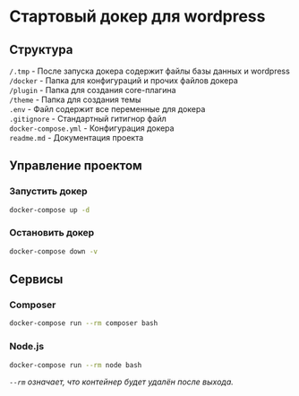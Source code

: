 # Стартовый докер для wordpress

## Структура

`/.tmp` - После запуска докера содержит файлы базы данных и wordpress  
`/docker` - Папка для конфигураций и прочих файлов докера  
`/plugin` - Папка для создания core-плагина  
`/theme` - Папка для создания темы  
`.env` - Файл содержит все переменные для докера  
`.gitignore` - Стандартный гитигнор файл  
`docker-compose.yml` - Конфигурация докера  
`readme.md` - Документация проекта

## Управление проектом

### Запустить докер

```bash
docker-compose up -d
```

### Остановить докер

```bash
docker-compose down -v
```

## Сервисы

### Composer

```bash
docker-compose run --rm composer bash
```

### Node.js

```bash
docker-compose run --rm node bash
```

_`--rm` означает, что контейнер будет удалён после выхода._